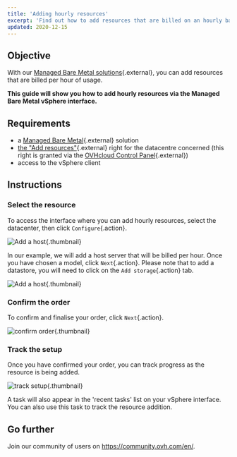 ```yaml
---
title: 'Adding hourly resources'
excerpt: 'Find out how to add resources that are billed on an hourly basis'
updated: 2020-12-15
---
```


## Objective

With our [Managed Bare Metal solutions](https://www.ovhcloud.com/en/managed-bare-metal/){.external}, you can add resources that are billed per hour of usage.

**This guide will show you how to add hourly resources via the Managed Bare Metal vSphere interface.**

## Requirements

- a [Managed Bare Metal](https://www.ovhcloud.com/en/managed-bare-metal/){.external} solution
- [the "Add resources"](change-user-rights1.){.external} right for the datacentre concerned (this right is granted via the [OVHcloud Control Panel](https://ca.ovh.com/auth/?action=gotomanager&from=https://www.ovh.com/world/&ovhSubsidiary=we){.external})
- access to the vSphere client

## Instructions

### Select the resource

To access the interface where you can add hourly resources, select the datacenter, then click `Configure`{.action}.

![Add a host](addhost_ess_01.png){.thumbnail}

In our example, we will add a host server that will be billed per hour. Once you have chosen a model, click `Next`{.action}. Please note that to add a datastore, you will need to click on the `Add storage`{.action} tab.

![Add a host](addhost_ess_02.png){.thumbnail}

### Confirm the order

To confirm and finalise your order, click `Next`{.action}.

![confirm order](addhost_ess_03.png){.thumbnail}

### Track the setup

Once you have confirmed your order, you can track progress as the resource is being added.

![track setup](addhost_ess_04.png){.thumbnail}

A task will also appear in the 'recent tasks' list on your vSphere interface. You can also use this task to track the resource addition.

## Go further

Join our community of users on <https://community.ovh.com/en/>.